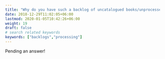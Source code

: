 ```yaml
---
title: "Why do you have such a backlog of uncatalogued books/unprocessed collections?"
date: 2018-12-29T11:02:05+06:00
lastmod: 2020-01-05T10:42:26+06:00
weight: 19
draft: false
# search related keywords
keywords: ["backlogs","processing"]
---
```

Pending an answer!